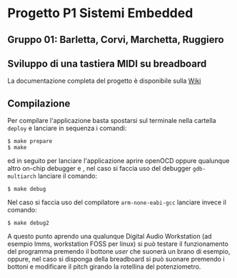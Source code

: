 # Progetto P1 Sistemi Embedded
## Gruppo 01: Barletta, Corvi, Marchetta, Ruggiero

## Sviluppo di una tastiera MIDI su breadboard
La documentazione completa del progetto è disponibile sulla [Wiki](http://www.naplespu.com/es/index.php?title=Sviluppo_di_un%27applicazione_basata_su_middleware_STM32Cube:_USB_DeviceAudio_Class)

## Compilazione
Per compilare l'applicazione basta spostarsi sul terminale nella cartella `deploy` e lanciare in sequenza i comandi:
```
$ make prepare
$ make
```
ed in seguito per lanciare l'applicazione aprire openOCD oppure qualunque altro on-chip debugger e , nel caso si faccia uso del debugger `gdb-multiarch` lanciare il comando:
```
$ make debug
```
Nel caso si faccia uso del compilatore `arm-none-eabi-gcc` lanciare invece il comando:
```
$ make debug2
```
A questo punto aprendo una qualunque Digital Audio Workstation (ad esempio lmms, workstation FOSS per linux) si può testare il funzionamento del programma premendo il bottone *user* che suonerà un brano di esempio, oppure, nel caso si disponga della breadboard si può suonare premendo i bottoni e modificare il pitch girando la rotellina del potenziometro.

